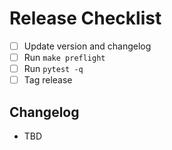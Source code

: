 # Release Checklist

- [ ] Update version and changelog
- [ ] Run `make preflight`
- [ ] Run `pytest -q`
- [ ] Tag release

## Changelog

- TBD
